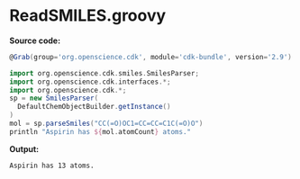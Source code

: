 # ReadSMILES.groovy
**Source code:**
```groovy
@Grab(group='org.openscience.cdk', module='cdk-bundle', version='2.9')

import org.openscience.cdk.smiles.SmilesParser;
import org.openscience.cdk.interfaces.*;
import org.openscience.cdk.*;
sp = new SmilesParser(
  DefaultChemObjectBuilder.getInstance()
)
mol = sp.parseSmiles("CC(=O)OC1=CC=CC=C1C(=O)O")
println "Aspirin has ${mol.atomCount} atoms."
```
**Output:**
```plain
Aspirin has 13 atoms.
```
